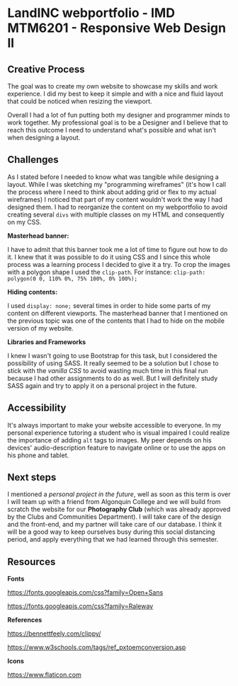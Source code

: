 # LandINC webportfolio - IMD MTM6201 - Responsive Web Design ll

## Creative Process

The goal was to create my own website to showcase my skills and work experience. I did my best to keep it simple and with a nice and fluid layout that could be noticed when resizing the viewport.

Overall I had a lot of fun putting both my designer and programmer minds to work together. My professional goal is to be a Designer and I believe that to reach this outcome I need to understand what's possible and what isn't when designing a layout.

## Challenges

As I stated before I needed to know what was tangible while designing a layout. While I was sketching my "programming wireframes" (it's how I call the process where I need to think about adding grid or flex to my actual wireframes) I noticed that part of my content wouldn't work the way I had designed them. I had to reorganize the content on my webportfolio to avoid creating several ```divs``` with multiple classes on my HTML and consequently on my CSS.

**Masterhead banner:**

I have to admit that this banner took me a lot of time to figure out how to do it. I knew that it was possible to do it using CSS and I since this whole process was a learning process I decided to give it a try. To crop the images with a polygon shape I used the ```clip-path```. For instance: ```clip-path: polygon(0 0, 110% 0%, 75% 100%, 0% 100%);```

**Hiding contents:**

I used ```display: none;``` several times in order to hide some parts of my content on different viewports. The masterhead banner that I mentioned on the previous topic was one of the contents that I had to hide on the mobile version of my website.

**Libraries and Frameworks**

I knew I wasn't going to use Bootstrap for this task, but I considered the possibility of using SASS. It really seemed to be a solution but I chose to stick with the *vanilla CSS* to avoid wasting much time in this final run because I had other assignments to do as well. But I will definitely study SASS again and try to apply it on a personal project in the future.

## Accessibility
It's always important to make your website accessible to everyone. In my personal experience tutoring a student who is visual impaired  I could realize the importance of adding ```alt``` tags to images. My peer depends on his devices' audio-description feature to navigate online or to use the apps on his phone and tablet.

## Next steps

I mentioned a *personal project in the future*, well as soon as this term is over I will team up with a friend from Algonquin College and we will build from scratch the website for our **Photography Club** (which was already approved by the Clubs and Communities Department). I will take care of the design and the front-end, and my partner will take care of our database. I think it will be a good way to keep ourselves busy during this social distancing period, and apply everything that we had learned through this semester.

## Resources

**Fonts**

https://fonts.googleapis.com/css?family=Open+Sans

https://fonts.googleapis.com/css?family=Raleway

**References**

https://bennettfeely.com/clippy/

https://www.w3schools.com/tags/ref_pxtoemconversion.asp

**Icons**

https://www.flaticon.com
